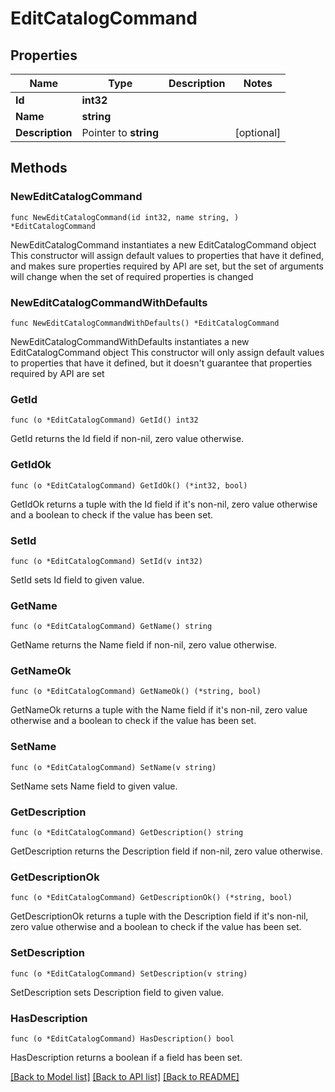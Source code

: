 # EditCatalogCommand

## Properties

Name | Type | Description | Notes
------------ | ------------- | ------------- | -------------
**Id** | **int32** |  | 
**Name** | **string** |  | 
**Description** | Pointer to **string** |  | [optional] 

## Methods

### NewEditCatalogCommand

`func NewEditCatalogCommand(id int32, name string, ) *EditCatalogCommand`

NewEditCatalogCommand instantiates a new EditCatalogCommand object
This constructor will assign default values to properties that have it defined,
and makes sure properties required by API are set, but the set of arguments
will change when the set of required properties is changed

### NewEditCatalogCommandWithDefaults

`func NewEditCatalogCommandWithDefaults() *EditCatalogCommand`

NewEditCatalogCommandWithDefaults instantiates a new EditCatalogCommand object
This constructor will only assign default values to properties that have it defined,
but it doesn't guarantee that properties required by API are set

### GetId

`func (o *EditCatalogCommand) GetId() int32`

GetId returns the Id field if non-nil, zero value otherwise.

### GetIdOk

`func (o *EditCatalogCommand) GetIdOk() (*int32, bool)`

GetIdOk returns a tuple with the Id field if it's non-nil, zero value otherwise
and a boolean to check if the value has been set.

### SetId

`func (o *EditCatalogCommand) SetId(v int32)`

SetId sets Id field to given value.


### GetName

`func (o *EditCatalogCommand) GetName() string`

GetName returns the Name field if non-nil, zero value otherwise.

### GetNameOk

`func (o *EditCatalogCommand) GetNameOk() (*string, bool)`

GetNameOk returns a tuple with the Name field if it's non-nil, zero value otherwise
and a boolean to check if the value has been set.

### SetName

`func (o *EditCatalogCommand) SetName(v string)`

SetName sets Name field to given value.


### GetDescription

`func (o *EditCatalogCommand) GetDescription() string`

GetDescription returns the Description field if non-nil, zero value otherwise.

### GetDescriptionOk

`func (o *EditCatalogCommand) GetDescriptionOk() (*string, bool)`

GetDescriptionOk returns a tuple with the Description field if it's non-nil, zero value otherwise
and a boolean to check if the value has been set.

### SetDescription

`func (o *EditCatalogCommand) SetDescription(v string)`

SetDescription sets Description field to given value.

### HasDescription

`func (o *EditCatalogCommand) HasDescription() bool`

HasDescription returns a boolean if a field has been set.


[[Back to Model list]](../README.md#documentation-for-models) [[Back to API list]](../README.md#documentation-for-api-endpoints) [[Back to README]](../README.md)


